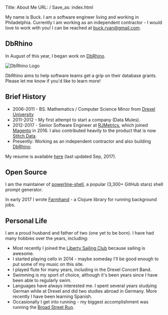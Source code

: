 Title: About Me
URL: /
Save_as: index.html

My name is Buck. I am a software engineer living and working in Philadelphia.
Currently I am working as an independent contractor - I would love to work with
you! I can be reached at buck.ryan@gmail.com.

## DbRhino

In August of this year, I began work on [DbRhino](https://www.dbrhino.com).

![DbRhino Logo](/static/dbrhino-logo.png)

DbRhino aims to help software teams get a grip on their database grants. Please
let me know if you'd like to learn more!

## Brief History

- 2006-2011 - BS. Mathematics / Computer Science Minor from [Drexel
  University](http://drexel.edu/)
- 2011-2012 - My first attempt to start a company (Data Mules).
- 2012-2017 - Senior Software Engineer at [RJMetrics](https://rjmetrics.com/),
  which joined [Magento](https://magento.com/) in 2016. I also contributed
  heavily to the product that is now [Stitch Data](https://www.stitchdata.com/).
- Presently: Working as an independent contractor and also building
  [DbRhino](https://www.dbrhino.com).

My resume is available [here](/static/resume.pdf) (last updated Sep,
2017).

## Open Source

I am the maintainer of
[powerline-shell](https://github.com/banga/powerline-shell), a popular (3,300+
GitHub stars) shell prompt generator.

In early 2017 I wrote [Farmhand](https://github.com/b-ryan/farmhand) - a
Clojure library for running background jobs.

## Personal Life

I am a proud husband and father of two (one yet to be born). I have had many
hobbies over the years, including:

- Most recently I joined the [Liberty Sailing Club](http://libertysailing.org/)
  because sailing is awesome.
- I started playing cello in 2014 - maybe someday I'll be good enough to put
  some of my music on this site.
- I played flute for many years, including in the Drexel Concert Band.
- Swimming is my sport of choice, although it's been years since I have been
  able to regularly swim.
- Languages have always interested me. I spent several years studying German
  while at Drexel and did two studies abroad in Germany. More recently I have
  been learning Spanish.
- Occasionally I get into running - my biggest accomplishment was running the
  [Broad Street Run](http://www.broadstreetrun.com/).
